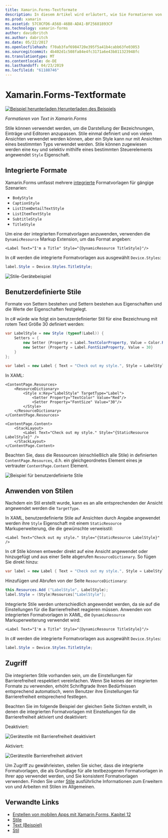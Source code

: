 ```yaml
---
title: Xamarin.Forms-Textformate
description: In diesem Artikel wird erläutert, wie Sie Formatieren von Text in Xamarin.Forms-Anwendungen. Stile einmal definiert und von vielen Ansichten verwendet werden können, aber ein Style kann nur mit Ansichten eines bestimmten Typs verwendet werden.
ms.prod: xamarin
ms.assetid: 57C0CFD6-A568-46B8-ADA1-BF25681893CF
ms.technology: xamarin-forms
author: davidbritch
ms.author: dabritch
ms.date: 05/22/2017
ms.openlocfilehash: f70ab3faf6984720e395f5a41b4cabb63fe03053
ms.sourcegitcommit: 4b402d1c508fa84e4fc3171a6e43b811323948fc
ms.translationtype: MT
ms.contentlocale: de-DE
ms.lasthandoff: 04/23/2019
ms.locfileid: "61188746"
---
```

# <a name="xamarinforms-text-styles"></a>Xamarin.Forms-Textformate

[![Beispiel herunterladen](~/media/shared/download.png) Herunterladen des Beispiels](https://developer.xamarin.com/samples/xamarin-forms/UserInterface/Text)

_Formatieren von Text in Xamarin.Forms_

Stile können verwendet werden, um die Darstellung der Bezeichnungen, Einträge und Editoren anzupassen. Stile einmal definiert und von vielen Ansichten verwendet werden können, aber ein Style kann nur mit Ansichten eines bestimmten Typs verwendet werden.
Stile können zugewiesen werden eine `Key` und selektiv mithilfe eines bestimmten Steuerelements angewendet `Style` Eigenschaft.

<a name="Built-In_Styles" />

## <a name="built-in-styles"></a>Integrierte Formate

Xamarin.Forms umfasst mehrere [integrierte](xref:Xamarin.Forms.Device.Styles) Formatvorlagen für gängige Szenarien:

- `BodyStyle`
- `CaptionStyle`
- `ListItemDetailTextStyle`
- `ListItemTextStyle`
- `SubtitleStyle`
- `TitleStyle`

Um eine der integrierten Formatvorlagen anzuwenden, verwenden die `DynamicResource` Markup Extension, um das Format angeben:

```xaml
<Label Text="I'm a Title" Style="{DynamicResource TitleStyle}"/>
```

In c# werden die integrierte Formatvorlagen aus ausgewählt `Device.Styles`:

```csharp
label.Style = Device.Styles.TitleStyle;
```

![](styles-images/builtinstyles.png "Stile-Gerätebeispiel")

<a name="Custom_Styles" />

## <a name="custom-styles"></a>Benutzerdefinierte Stile

Formate von Settern bestehen und Settern bestehen aus Eigenschaften und die Werte der Eigenschaften festgelegt.

In c# würde wie folgt ein benutzerdefinierter Stil für eine Bezeichnung mit rotem Text Größe 30 definiert werden:

```csharp
var LabelStyle = new Style (typeof(Label)) {
    Setters = {
        new Setter {Property = Label.TextColorProperty, Value = Color.Red},
        new Setter {Property = Label.FontSizeProperty, Value = 30}
    }
};

var label = new Label { Text = "Check out my style.", Style = LabelStyle };
```

In XAML:

```xaml
<ContentPage.Resources>
    <ResourceDictionary>
        <Style x:Key="LabelStyle" TargetType="Label">
            <Setter Property="TextColor" Value="Red"/>
            <Setter Property="FontSize" Value="30"/>
        </Style>
    </ResourceDictionary>
</ContentPage.Resources>

<ContentPage.Content>
    <StackLayout>
        <Label Text="Check out my style." Style="{StaticResource LabelStyle}" />
    </StackLayout>
</ContentPage.Content>
```

Beachten Sie, dass die Ressourcen (einschließlich alle Stile) in definierten `ContentPage.Resources`, d.h. ein gleichgeordnetes Element eines je vertrauter `ContentPage.Content` Element.

![](styles-images/customstyle.png "Beispiel für benutzerdefinierte Stile")

<a name="Applying_Styles" />

## <a name="applying-styles"></a>Anwenden von Stilen

Nachdem ein Stil erstellt wurde, kann es an alle entsprechenden der Ansicht angewendet werden die `TargetType`.

In XAML, benutzerdefinierte Stile auf Ansichten durch Angabe angewendet werden ihre `Style` Eigenschaft mit einem `StaticResource` Markuperweiterung, die die gewünschte verweisstil:

```xaml
<Label Text="Check out my style." Style="{StaticResource LabelStyle}" />
```

In c# Stile können entweder direkt auf eine Ansicht angewendet oder hinzugefügt und aus einer Seite abgerufen `ResourceDictionary`. So fügen Sie direkt hinzu:

```csharp
var label = new Label { Text = "Check out my style.", Style = LabelStyle };
```

Hinzufügen und Abrufen von der Seite `ResourceDictionary`:

```csharp
this.Resources.Add ("LabelStyle", LabelStyle);
label.Style = (Style)Resources["LabelStyle"];
```

Integrierte Stile werden unterschiedlich angewendet werden, da sie auf die Einstellungen für die Barrierefreiheit reagieren müssen. Anwenden von integrierten Formatvorlagen in XAML, die `DynamicResource` Markuperweiterung verwendet wird:

```xaml
<Label Text="I'm a Title" Style="{DynamicResource TitleStyle}"/>
```

In c# werden die integrierte Formatvorlagen aus ausgewählt `Device.Styles`:

```csharp
label.Style = Device.Styles.TitleStyle;
```

## <a name="accessibility"></a>Zugriff

Die integrierten Stile vorhanden sein, um die Einstellungen für Barrierefreiheit respektiert vereinfachen. Wenn Sie keines der integrierten Formate zu verwenden, erhöht Schriftgrade Ihren Bedürfnissen entsprechend automatisch, wenn Benutzer ihre Einstellungen für Barrierefreiheit entsprechend festlegen.

Beachten Sie im folgende Beispiel der gleichen Seite Sichten erstellt, in denen die integrierten Formatvorlagen mit Einstellungen für die Barrierefreiheit aktiviert und deaktiviert:

Deaktiviert:

![](styles-images/pre-access.png "Gerätestile mit Barrierefreiheit deaktiviert")

Aktiviert:

![](styles-images/post-access.png "Gerätestile Barrierefreiheit aktiviert")

Um Zugriff zu gewährleisten, stellen Sie sicher, dass die integrierte Formatvorlagen, die als Grundlage für alle textbezogenen Formatvorlagen in Ihrer app verwendet werden, und Sie konsistent Formatvorlagen verwenden. Finden Sie unter [Stile](~/xamarin-forms/user-interface/styles/index.md) ausführliche Informationen zum Erweitern von und Arbeiten mit Stilen im Allgemeinen.


## <a name="related-links"></a>Verwandte Links

- [Erstellen von mobilen Apps mit Xamarin.Forms, Kapitel 12](https://developer.xamarin.com/r/xamarin-forms/book/chapter12.pdf)
- [Stile](~/xamarin-forms/user-interface/styles/index.md)
- [Text (Beispiel)](https://developer.xamarin.com/samples/xamarin-forms/UserInterface/Text)
- [Stil](xref:Xamarin.Forms.Style)
